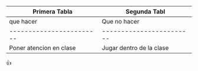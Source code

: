 Primera Tabla | Segunda Tabl
------------------------|------------------------
que hacer        |  Que no hacer
------------------------|------------------------
Poner atencion en clase | Jugar dentro de la clase




:+1:
